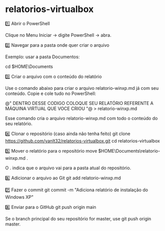 # relatorios-virtualbox


1️⃣ Abrir o PowerShell

Clique no Menu Iniciar → digite PowerShell → abra.

2️⃣ Navegar para a pasta onde quer criar o arquivo

Exemplo: usar a pasta Documentos:

cd $HOME\Documents

3️⃣ Criar o arquivo com o conteúdo do relatório

Use o comando abaixo para criar o arquivo relatorio-winxp.md já com seu conteúdo. Copie e cole tudo no PowerShell:

@"
DENTRO DESSE CODIGO COLOQUE SEU RELATÓRIO REFERENTE A MÁQUINA VIRTUAL QUE VOCE CRIOU
"@ > relatorio-winxp.md


Esse comando cria o arquivo relatorio-winxp.md com todo o conteúdo do seu relatório.

4️⃣ Clonar o repositório (caso ainda não tenha feito)
git clone https://github.com/yanlt32/relatorios-virtualbox.git
cd relatorios-virtualbox

5️⃣ Mover o relatório para o repositório
move $HOME\Documents\relatorio-winxp.md .


O . indica que o arquivo vai para a pasta atual do repositório.

6️⃣ Adicionar o arquivo ao Git
git add relatorio-winxp.md

7️⃣ Fazer o commit
git commit -m "Adiciona relatório de instalação do Windows XP"

8️⃣ Enviar para o GitHub
git push origin main


Se o branch principal do seu repositório for master, use git push origin master.
